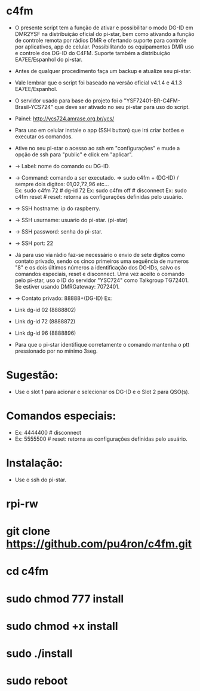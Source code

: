 # c4fm
* O presente script tem a função de ativar e possibilitar o modo DG-ID em DMR2YSF na distribuição oficial do pi-star, bem como ativando a função de controle remota por rádios DMR e ofertando suporte para controle por aplicativos, app de celular. Possibilitando os equipamentos DMR uso e controle dos DG-ID do C4FM. Suporte também a distribuição EA7EE/Espanhol do pi-star.

* Antes de qualquer procedimento faça um backup e atualize seu pi-star. 
* Vale lembrar que o script foi baseado na versão oficial v4.1.4 e 4.1.3 EA7EE/Espanhol.
* O servidor usado para base do projeto foi o "YSF72401-BR-C4FM-Brasil-YCS724" que deve ser ativado no seu pi-star para uso do script.
* Painel: http://ycs724.amrase.org.br/ycs/

* Para uso em celular instale o app (SSH button) que irá criar botões e executar os comandos.
* Ative no seu pi-star o acesso ao ssh em "configurações" e mude a opção de ssh para "public" e click em "aplicar".

* -> Label: nome do comando ou DG-ID.
* -> Command: comando a ser executado. => sudo c4fm + (DG-ID)  / sempre dois digitos: 01,02,72,96 etc...  
Ex: sudo c4fm 72          # dg-id 72
Ex: sudo c4fm off         # disconnect 
Ex: sudo c4fm reset       # reset: retorna as configurações definidas pelo usuário.

* -> SSH hostname: ip do raspberry.
* -> SSH usurname: usuario do pi-star. (pi-star)
* -> SSH password: senha do pi-star.
* -> SSH port: 22


* Já para uso via rádio faz-se necessário o envio de sete digitos como contato privado, sendo os cinco primeiros uma sequência de numeros "8" e os dois últimos números a identificação dos DG-IDs, salvo os comandos especiais, reset e disconnect. Uma vez aceito o comando pelo pi-star, uso o ID do servidor "YSC724" como Talkgroup TG72401. Se estiver usando DMRGateway: 7072401.

* -> Contato privado:  88888+(DG-ID)
Ex: 
* Link dg-id 02 (8888802)
* Link dg-id 72 (8888872) 
* Link dg-id 96 (8888896)    
* Para que o pi-star identifique corretamente o comando mantenha o ptt pressionado por no mínimo 3seg.

# Sugestão:
* Use o slot 1 para acionar e selecionar os DG-ID e o Slot 2 para QSO(s).

# Comandos especiais:
* Ex: 4444400    # disconnect
* Ex: 5555500    # reset: retorna as configurações definidas pelo usuário.


# Instalação: 
* Use o ssh do pi-star.

#  rpi-rw
#  git clone https://github.com/pu4ron/c4fm.git
#  cd c4fm
#  sudo chmod 777 install
#  sudo chmod +x install
#  sudo ./install

#  sudo reboot


